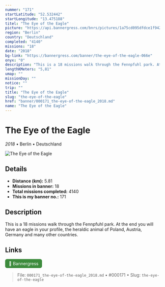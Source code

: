 ```yaml
---
nummer: "171"
startLatitude: "52.532442"
startLongitude: "13.475188"
titel: "The Eye of the Eagle"
picture: "https://api.bannergress.com/bnrs/pictures/1a75cd095dfdce1f94228ffe2e5b2130"
region: "Berlin"
country: "Deutschland"
completed: "4140"
missions: "18"
date: "2018"
bg-link: "https://bannergress.com/banner/the-eye-of-the-eagle-066e"
onyx: "0"
description: "This is a 18 missions walk through the Fennpfuhl park. At the end you will have an eagle in your profile, the heraldic animal of Poland, Austria, Germany and many other countries."
lengthKMeters: "5,81"
umap: ""
missionDay: ""
notice: ""
trip: ""
title: "The Eye of the Eagle"
slug: "the-eye-of-the-eagle"
href: "banner/000171_the-eye-of-the-eagle_2018.md"
name: "The Eye of the Eagle"
---
```

# The Eye of the Eagle

*2018* • Berlin • Deutschland

![The Eye of the Eagle](https://api.bannergress.com/bnrs/pictures/1a75cd095dfdce1f94228ffe2e5b2130)



## Details
- **Distance (km):** 5.81
- **Missions in banner:** 18
- **Total missions completed:** 4140
- **This is my banner no.:** 171



## Description
This is a 18 missions walk through the Fennpfuhl park. At the end you will have an eagle in your profile, the heraldic animal of Poland, Austria, Germany and many other countries.



## Links
<a href="https://bannergress.com/banner/the-eye-of-the-eagle-066e" target="_blank" style="display:inline-block;margin-right:8px;padding:6px 12px;background:#3c8b3c;color:#fff;text-decoration:none;border-radius:6px;">🔗 Bannergress</a>



> File: `000171_the-eye-of-the-eagle_2018.md`
> • #000171
> • Slug: `the-eye-of-the-eagle`
